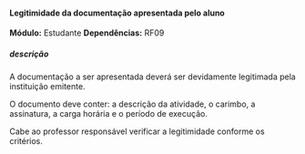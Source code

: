 #### Legitimidade da documentação apresentada pelo aluno
**Módulo:** Estudante
**Dependências:** RF09
##### descrição
A documentação a ser apresentada deverá ser devidamente legitimada pela instituição emitente.

O documento deve conter: a descrição da atividade, o carimbo, a assinatura, a carga horária e o período de execução.

Cabe ao professor responsável verificar a legitimidade conforme os critérios. 